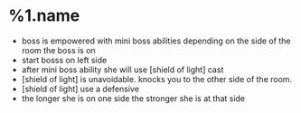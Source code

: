 %1.name
=======
- boss is empowered with mini boss abilities depending
    on the side of the room the boss is on
- start bosss on left side
- after mini boss ability she will use [shield of light] cast
- [shield of light] is unavoidable. knocks you to the other side
    of the room.
- [shield of light] use a defensive
- the longer she is on one side the stronger she is at that side